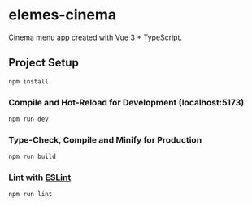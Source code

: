# elemes-cinema

Cinema menu app created with Vue 3 + TypeScript.

## Project Setup

```sh
npm install
```

### Compile and Hot-Reload for Development (localhost:5173)

```sh
npm run dev
```

### Type-Check, Compile and Minify for Production

```sh
npm run build
```

### Lint with [ESLint](https://eslint.org/)

```sh
npm run lint
```
